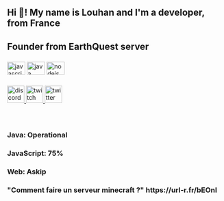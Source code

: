 <h2 align="left">Hi 👋! My name is Louhan and I'm a developer, from France</h2>
<h2 align="left">Founder from EarthQuest server</h2>

###

###

<div align="left">
  <img src="https://cdn.jsdelivr.net/gh/devicons/devicon/icons/javascript/javascript-original.svg" height="30" width="42" alt="javascript logo"  />
    <img src="https://cdn.jsdelivr.net/gh/devicons/devicon/icons/java/java-original.svg" height="30" width="42" alt="java logo"  />
  <img src="https://cdn.jsdelivr.net/gh/devicons/devicon/icons/nodejs/nodejs-original.svg" height="30" width="42" alt="nodejs logo"  />
</div>

###

<div align="left">
  <a href="https://discord.gg/earthquest" target="_blank">
    <img src="https://img.shields.io/static/v1?message=Discord&logo=discord&label=&color=7289DA&logoColor=white&labelColor=&style=for-the-badge" height="40" alt="discord logo"  />
  </a>
  <a href="https://twitch.tv/mikam07" target="_blank">
    <img src="https://img.shields.io/static/v1?message=Twitch&logo=twitch&label=&color=9146FF&logoColor=white&labelColor=&style=for-the-badge" height="40" alt="twitch logo"  />
  </a>
  <a href="https://twitter.com/M06Mika" target="_blank">
    <img src="https://img.shields.io/static/v1?message=Twitter&logo=twitter&label=&color=1DA1F2&logoColor=white&labelColor=&style=for-the-badge" height="40" alt="twitter logo"  />
  </a>
</div>

###

<br clear="both">

<!--START_SECTION:waka-->

<h3 align="left">Java: Operational</h2>
<h3 align="left">JavaScript: 75%</h2>
<h3 align="left">Web: Askip</h2>
<h3 align="left">"Comment faire un serveur minecraft ?" https://url-r.fr/bEOnI</h2>


<!--END_SECTION:waka-->

###
